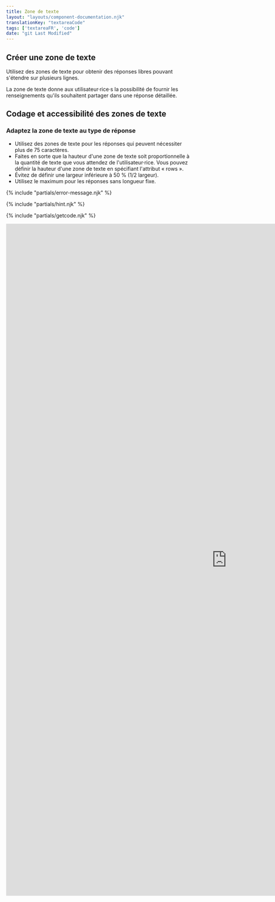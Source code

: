 ```yaml
---
title: Zone de texte
layout: "layouts/component-documentation.njk"
translationKey: "textareaCode"
tags: ['textareaFR', 'code']
date: "git Last Modified"
---
```


## Créer une zone de texte

Utilisez des zones de texte pour obtenir des réponses libres pouvant s'étendre sur plusieurs lignes.

La zone de texte donne aux utilisateur·rice·s la possibilité de fournir les renseignements qu'ils souhaitent partager dans une réponse détaillée.

## Codage et accessibilité des zones de texte

### Adaptez la zone de texte au type de réponse

- Utilisez des zones de texte pour les réponses qui peuvent nécessiter plus de 75 caractères.
- Faites en sorte que la hauteur d'une zone de texte soit proportionnelle à la quantité de texte que vous attendez de l'utilisateur·rice. Vous pouvez définir la hauteur d'une zone de texte en spécifiant l'attribut « rows ».
- Évitez de définir une largeur inférieure à 50 % (1/2 largeur).
- Utilisez le maximum pour les réponses sans longueur fixe.

{% include "partials/error-message.njk" %}

{% include "partials/hint.njk" %}

{% include "partials/getcode.njk" %}

<iframe
  title="Survol des propriétés et des évènements relatifs à gcds-textarea."
  src="https://cds-snc.github.io/gcds-components/iframe.html?viewMode=docs&singleStory=true&id=components-textarea--events-properties"
  width="1200"
  height="1825"
  style="display: block; margin: 0 auto;"
  frameBorder="0"
  allow="clipboard-write"
></iframe>
